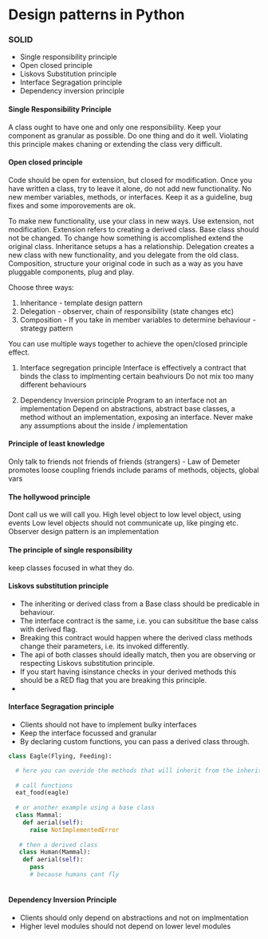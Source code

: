 # Design patterns in Python

### SOLID 
  - Single responsibility principle
  - Open closed principle
  - Liskovs Substitution principle
  - Interface Segragation principle
  - Dependency inversion principle
  
#### Single Responsibility Principle 

A class ought to have one and only one responsibility. Keep your component as granular as possible. Do one thing and do it well. 
Violating this principle makes chaning or extending the class very difficult. 

#### Open closed principle

Code should be open for extension, but closed for modification. Once you have written a class, try to leave it alone, do not add new functionality. No new member 
variables, methods, or interfaces. Keep it as a guideline, bug fixes and some imporovements are ok.

To make new functionality, use your class in new ways. Use extension, not modification. Extension refers to creating a derived class. Base class should not be changed.
To change how something is accomplished extend the original class. Inheritance setups a has a relationship. Delegation creates a new class with new functionality, and you 
delegate from the old class. Composition, structure your original code in such as a way as you have pluggable components, plug and play.

Choose three ways:
1. Inheritance - template design pattern
2. Delegation - observer, chain of responsibility (state changes etc)
3. Composition - If you take in member variables to determine behaviour - strategy pattern

You can use multiple ways together to achieve the open/closed principle effect.


1. Interface segregation principle
Interface is effectively a contract that binds the class to implmenting certain beahviours
Do not mix too many different behaviours

2. Dependency Inversion principle
Program to an interface not an implementation
Depend on abstractions, abstract base classes, a method without an implementation, exposing an interface.
Never make any assumptions about the inside / implementation
   


#### Principle of least knowledge
Only talk to friends not friends of friends (strangers) - Law of Demeter
promotes loose coupling
friends include params of methods, objects, global vars

#### The hollywood principle
Dont call us we will call you.
High level object to low level object, using events
Low level objects should not communicate up, like pinging etc.
Observer design pattern is an implementation

#### The principle of single responsibility

keep classes focused in what they do.



#### Liskovs substitution principle
- The inheriting or derived class from a Base class should be predicable in behaviour.
- The interface contract is the same, i.e. you can subsititue the base calss with derived flag.
- Breaking this contract would happen where the derived class methods change their parameters, i.e. its invoked differently.
- The api of both classes should ideally match, then you are observing or respecting Liskovs substitution principle.
- If you start having isinstance checks in your derived methods this should be a RED flag that you are breaking this principle.
- 


#### Interface Segragation principle
- Clients should not have to implement bulky interfaces
- Keep the interface focussed and granular
- By declaring custom functions, you can pass a derived class through. 

```python 
class Eagle(Flying, Feeding):

  # here you can overide the methods that will inherit from the inherited interfaces
  
  # call functions
  eat_food(eagle)
  
  # or another example using a base class
  class Mammal:
    def aerial(self):
      raise NotImplementedError
      
   # then a derived class
   class Human(Mammal):
    def aerial(self):
      pass
      # because humans cant fly
    
```

#### Dependency Inversion Principle

- Clients should only depend on abstractions and not on implmentation
- Higher level modules should not depend on lower level modules







  
